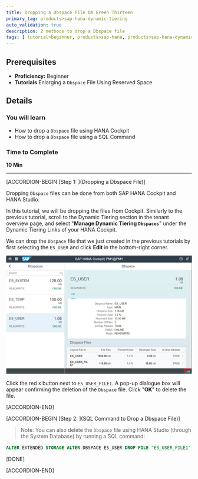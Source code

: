 ```yaml
---
title: Dropping a Dbspace File QA Green Thirteen
primary_tag: products>sap-hana-dynamic-tiering
auto_validation: true
description: 2 methods to drop a Dbspace file
tags: [ tutorial>beginner, products>sap-hana, products>sap-hana-dynamic-tiering, products>sap-hana-studio, topic>big-data, topic>sql ]
---
```


## Prerequisites
 - **Proficiency:** Beginner
 - **Tutorials** Enlarging a `Dbspace` File Using Reserved Space


## Details
### You will learn
  - How to drop a `Dbspace` file using HANA Cockpit
  - How to drop a `Dbspace` file using a SQL Command

### Time to Complete
 **10 Min**

 ---
[ACCORDION-BEGIN [Step 1: ](Dropping a Dbspace File)]

Dropping `Dbspace` files can be done from both SAP HANA Cockpit and HANA Studio.

In this tutorial, we will be dropping the files from Cockpit. Similarly to the previous tutorial, scroll to the Dynamic Tiering section in the tenant overview page, and select "**Manage Dynamic Tiering `Dbspaces`**" under the Dynamic Tiering Links of your HANA Cockpit.

We can drop the `Dbspace` file that we just created in the previous tutorials by first selecting the `ES_USER` and click **Edit** in the bottom-right corner.

![Edit Dbspace](edit_db_space.png)

Click the red `X` button next to `ES_USER_FILE1`. A pop-up dialogue box will appear confirming the deletion of the `Dbspace` file. Click "**OK**" to delete the file.


[ACCORDION-END]

[ACCORDION-BEGIN [Step 2: ](SQL Command to Drop a Dbspace File)]

> Note: You can also delete the `Dbspace` file using HANA Studio (through the System Database) by running a SQL command:
``` sql
ALTER EXTENDED STORAGE ALTER DBSPACE ES_USER DROP FILE "ES_USER_FILE1";
```

[DONE]

[ACCORDION-END]
